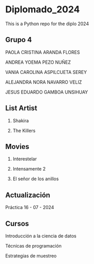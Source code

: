 # Diplomado_2024
This is a Python repo for the diplo 2024

## Grupo 4
PAOLA CRISTINA ARANDA FLORES	

ANDREA YOEMA PEZO NUÑEZ	

VANIA CAROLINA ASPILCUETA SEREY

ALEJANDRA NORA NAVARRO VELIZ

JESUS EDUARDO GAMBOA UNSIHUAY

## List Artist

1. Shakira

2. The Killers

## Movies

1. Interestelar

2. Intensamente 2

3. El señor de los anillos

## Actualización

Práctica 16 - 07 - 2024

## Cursos

Introducción a la ciencia de datos

Técnicas de programación

Estrategias de muestreo
